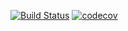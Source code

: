 [![Build Status](https://app.travis-ci.com/MikhailPushkarev25/store.svg?branch=master)](https://app.travis-ci.com/MikhailPushkarev25/store)
[![codecov](https://codecov.io/gh/MikhailPushkarev25/store/branch/master/graph/badge.svg?token=WJqYphkxpU)](https://codecov.io/gh/MikhailPushkarev25/store)